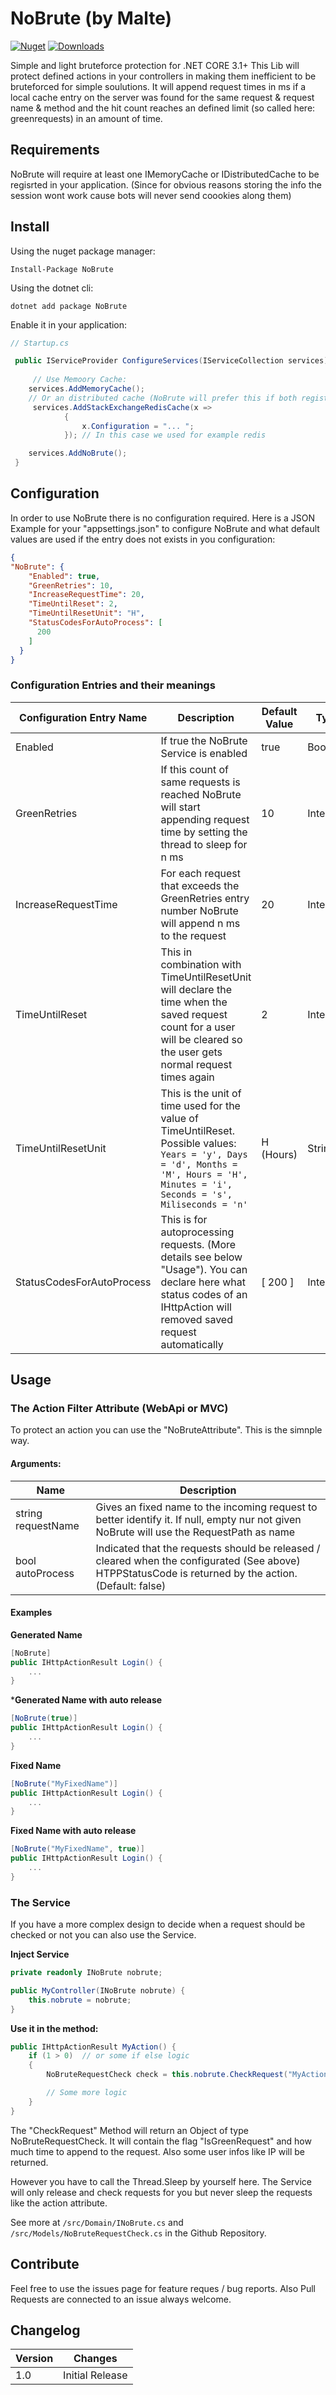 # NoBrute (by Malte)
[![Nuget](https://img.shields.io/nuget/v/NoBrute?style=for-the-badge)](https://www.nuget.org/packages/NoBrute/) [![Downloads](https://img.shields.io/nuget/dt/NoBrute?style=for-the-badge)](https://www.nuget.org/packages/Autofac.NoBrute/)

Simple and light bruteforce protection for .NET CORE 3.1+
This Lib will protect defined actions in your controllers in making them inefficient to be bruteforced for simple soulutions.
It will append request times in ms if a local cache entry on the server was found for the same request & request name & method and the hit count reaches an defined limit (so called here: greenrequests) in an amount of time.

## Requirements
NoBrute will require at least one IMemoryCache or IDistributedCache to be regisrted in your application. (Since for obvious reasons storing the info the session wont work cause bots will never send coookies along them)

## Install
Using the nuget package manager:
```
Install-Package NoBrute
```

Using the dotnet cli:
```
dotnet add package NoBrute
```

Enable it in your application:
```C#
// Startup.cs

 public IServiceProvider ConfigureServices(IServiceCollection services) {
     
     // Use Memoory Cache:
    services.AddMemoryCache();
    // Or an distributed cache (NoBrute will prefer this if both registered)
     services.AddStackExchangeRedisCache(x =>
            {
                x.Configuration = "... ";
            }); // In this case we used for example redis

    services.AddNoBrute();
 }
```


## Configuration
In order to use NoBrute there is no configuration required. Here is a JSON Example for your "appsettings.json" to configure NoBrute and what default values are used if the entry does not exists in you configuration:

```json
{
"NoBrute": {
    "Enabled": true,
    "GreenRetries": 10,
    "IncreaseRequestTime": 20,
    "TimeUntilReset": 2,
    "TimeUntilResetUnit": "H",
    "StatusCodesForAutoProcess": [
      200
    ]
  }
}
```
### Configuration Entries and their meanings

Configuration Entry Name | Description | Default Value | Type
------------ | ------------- | ------------- | -------------
Enabled | If true the NoBrute Service is enabled | true | Boolean
GreenRetries | If this count of same requests is reached NoBrute will start appending request time by setting the thread to sleep for n ms | 10 | Integer
IncreaseRequestTime | For each request that exceeds the  GreenRetries entry number NoBrute will append n ms to the request | 20 | Integer
TimeUntilReset | This in combination with TimeUntilResetUnit will declare the time when the saved request count for a user will be cleared so the user gets normal request times again | 2 | Integer
TimeUntilResetUnit | This is the unit of time used for the value of TimeUntilReset. Possible values: `Years = 'y', Days = 'd', Months = 'M', Hours = 'H', Minutes = 'i', Seconds = 's', Miliseconds = 'n'` | H (Hours) | String
StatusCodesForAutoProcess | This is for autoprocessing requests.  (More details see below "Usage"). You can declare here what status codes of an IHttpAction will removed saved request automatically | [ 200 ] | Integer[]


## Usage

### The Action Filter Attribute (WebApi or MVC)
To protect an action you can use the "NoBruteAttribute".
This is the simnple way.

#### Arguments:
Name | Description 
------------ | ------------
string requestName | Gives an fixed name to the incoming request to better identify it. If null, empty nur not given NoBrute will use the RequestPath as name
bool autoProcess  | Indicated that the requests should be released / cleared when the configurated (See above) HTPPStatusCode is returned by the action. (Default: false)

#### Examples
**Generated Name**
```C#
[NoBrute]
public IHttpActionResult Login() {
    ...
}
```

***Generated Name with auto release**
```C#
[NoBrute(true)]
public IHttpActionResult Login() {
    ...
}
```

**Fixed Name**
```C#
[NoBrute("MyFixedName")]
public IHttpActionResult Login() {
    ...
}
```

**Fixed Name  with auto release**
```C#
[NoBrute("MyFixedName", true)]
public IHttpActionResult Login() {
    ...
}
```


### The Service
If you have a more complex design to decide when a request should be checked or not you can also use the Service.

**Inject Service**
```C#
private readonly INoBrute nobrute;

public MyController(INoBrute nobrute) {
    this.nobrute = nobrute;
}
```

**Use it in the method:**

```C#
public IHttpActionResult MyAction() {
    if (1 > 0)  // or some if else logic
    {
        NoBruteRequestCheck check = this.nobrute.CheckRequest("MyActionRequestName");

        // Some more logic
    }
}

```

The "CheckRequest" Method will return an Object of type NoBruteRequestCheck.
It will contain the flag "IsGreenRequest" and how much time to append to the request.
Also some user infos like IP will be returned.

However you have to call the Thread.Sleep by yourself here. The Service will only release and check requests for you but never sleep the requests like the action attribute.

See more at `/src/Domain/INoBrute.cs` and `/src/Models/NoBruteRequestCheck.cs` in the Github Repository.

## Contribute
Feel free to use the issues page for feature reques / bug reports.
Also Pull Requests are connected to an issue always welcome.


## Changelog

Version | Changes 
------------ | ------------
1.0 | Initial Release